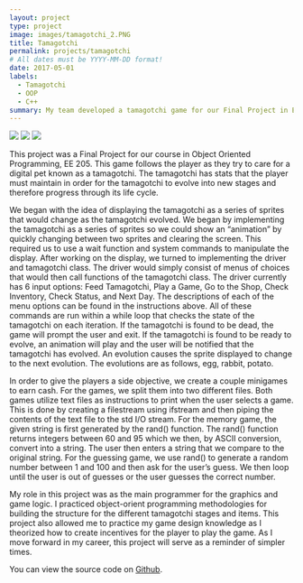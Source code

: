 ```yaml
---
layout: project
type: project
image: images/tamagotchi_2.PNG
title: Tamagotchi
permalink: projects/tamagotchi
# All dates must be YYYY-MM-DD format!
date: 2017-05-01
labels:
  - Tamagotchi
  - OOP
  - C++
summary: My team developed a tamagotchi game for our Final Project in EE 205.
---
```


<div class="ui small rounded images">
  <img class="ui image" src="../images/tamagotchi_1.PNG">
  <img class="ui image" src="../images/tamagotchi_2.PNG">
  <img class="ui image" src="../images/tamagotchi_3.PNG">
</div>

This project was a Final Project for our course in Object Oriented Programming, EE 205. This game follows the player as they try to care for a digital pet known as a tamagotchi. The tamagotchi has stats that the player must maintain in order for the tamagotchi to evolve into new stages and therefore progress through its life cycle.

We began with the idea of displaying the tamagotchi as a series of sprites that would change as the tamagotchi evolved. We began by implementing the tamagotchi as a series of sprites so we could show an “animation” by quickly changing between two sprites and clearing the screen. This required us to use a wait function and system commands to manipulate the display.
After working on the display, we turned to implementing the driver and tamagotchi class. The driver would simply consist of menus of choices that would then call functions of the tamagotchi class. The driver currently has 6 input options: Feed Tamagotchi, Play a Game, Go to the Shop, Check Inventory, Check Status, and Next Day. The descriptions of each of the menu options can be found in the instructions above. All of these commands are run within a while loop that checks the state of the tamagotchi on each iteration.  If the tamagotchi is found to be dead, the game will prompt the user and exit. If the tamagotchi is found to be ready to evolve, an animation will play and the user will be notified that the tamagotchi has evolved. An evolution causes the sprite displayed to change to the next evolution. The evolutions are as follows, egg, rabbit, potato.

In order to give the players a side objective, we create a couple minigames to earn cash. For the games, we split them into two different files. Both games utilize text files as instructions to print when the user selects a game. This is done by creating a filestream using ifstream and then piping the contents of the text file to the std I/O stream. For the memory game, the given string is first generated by the rand() function. The rand() function returns integers between 60 and 95 which we then, by ASCII conversion, convert into a string. The user then enters a string that we compare to the original string. For the guessing game, we use rand() to generate a random number between 1 and 100 and then ask for the user’s guess. We then loop until the user is out of guesses or the user guesses the correct number.

My role in this project was as the main programmer for the graphics and game logic. I practiced object-orient programming methodologies for building the structure for the different tamagotchi stages and items. This project also allowed me to practice my game design knowledge as I theorized how to create incentives for the player to play the game. As I move forward in my career, this project will serve as a reminder of simpler times.

You can view the source code on [Github](https://github.com/kekupua/WDK-Homework/tree/master/Final%20Project).
